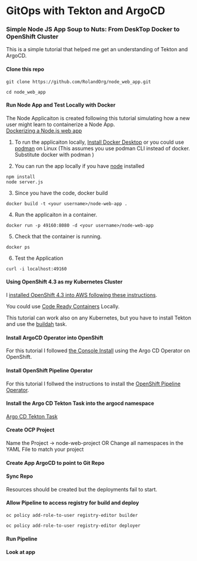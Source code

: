 # GitOps with Tekton and ArgoCD
### Simple Node JS App Soup to Nuts: From DeskTop Docker to OpenShift Cluster

This is a simple tutorial that helped me get an understanding of Tekton and ArgoCD.  

#### Clone this repo
```
git clone https://github.com/RolandOrg/node_web_app.git

cd node_web_app
```

#### Run Node App and Test Locally with Docker 

The Node Applicaiton is created following this tutorial simulating how a new user might learn to containerize a Node App.  
[Dockerizing a Node.js web app](https://nodejs.org/fr/docs/guides/nodejs-docker-webapp/)

1. To run the applicaiton locally, [Install Docker Desktop](https://www.docker.com/products/docker-desktop) or you could use [podman](https://podman.io/) on Linux (This assumes you use podman CLI instead of docker.  Substitute docker <command> with podman <command>)

2. You can run the app locally if you have [node](https://nodejs.org/en/) installed

```
npm install 
node server.js

```

3. Since you have the code, docker build

```
docker build -t <your username>/node-web-app .
```
4. Run the applicaiton in a container.
```
docker run -p 49160:8080 -d <your username>/node-web-app

```

5. Check that the container is running.
```
docker ps
```

6. Test the Application 

```
curl -i localhost:49160

```

#### Using OpenShift 4.3 as my Kubernetes Cluster 

I [installed OpenShift 4.3 into AWS following these instructions](https://docs.openshift.com/container-platform/4.3/installing/installing_aws/installing-aws-account.html).

You could use [Code Ready Containers](https://cloud.redhat.com/openshift/install/crc/installer-provisioned?intcmp=7013a000002CtetAAC) Locally.  

This tutorial can work also on any Kubernetes, but you have to install Tekton and use the [buildah](https://github.com/tektoncd/catalog/tree/v1beta1/buildah) task.  

#### Install ArgoCD Operator into OpenShift 

For this tutorial I followed [the Console Install](https://argocd-operator.readthedocs.io/en/latest/install/openshift/) using the Argo CD Operator on OpenShift.  

#### Install OpenShift Pipeline Operator 

For this tutorial I follwed the instructions to install the [OpenShift Pipeline Operator](https://openshift.github.io/pipelines-docs/docs/0.10.5/assembly_installing-pipelines.html).

#### Install the Argo CD Tekton Task into the argocd namespace

[Argo CD Tekton Task](https://github.com/tektoncd/catalog/tree/v1beta1/argocd)

#### Create OCP Project 
Name the Project -> node-web-project
OR Change all namespaces in the YAML File to match your project 

#### Create App ArgoCD to point to Git Repo 

#### Sync Repo 
Resources should be created but the deployments fail to start.  

 

#### Allow Pipeline to access registry for build and deploy
```
oc policy add-role-to-user registry-editor builder

oc policy add-role-to-user registry-editor deployer
```

#### Run Pipeline 

#### Look at app 




